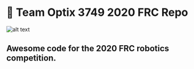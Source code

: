 # 🤖 Team Optix 3749 2020 FRC Repo



![alt text]( https://github.com/Team-Optix-3749/Team3749-FRC2019/raw/master/Team%20Optix%20Logo.png "Team Optix Logo")

## Awesome code for the 2020 FRC robotics competition.
